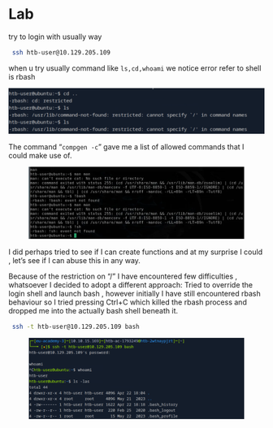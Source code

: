 # Lab

try to login with usually way

```bash
 ssh htb-user@10.129.205.109
```

when u try usually command like `ls,cd,whoami` we notice error refer to shell is rbash

![image.png](<../../../../.gitbook/assets/image (24).png>)

The command “`compgen -c`” gave me a list of allowed commands that I could make use of.

<figure><img src="../../../../.gitbook/assets/image 1 (11).png" alt=""><figcaption></figcaption></figure>

I did perhaps tried to see if I can create functions and at my surprise I could , let’s see if I can abuse this in any way.

Because of the restriction on “/” I have encountered few difficulties , whatsoever I decided to adopt a different approach: Tried to override the login shell and launch bash , however initially I have still encountered rbash behaviour so I tried pressing Ctrl+C which killed the rbash process and dropped me into the actually bash shell beneath it.

```bash
 ssh -t htb-user@10.129.205.109 bash
```

<figure><img src="../../../../.gitbook/assets/image 2 (8).png" alt=""><figcaption></figcaption></figure>
